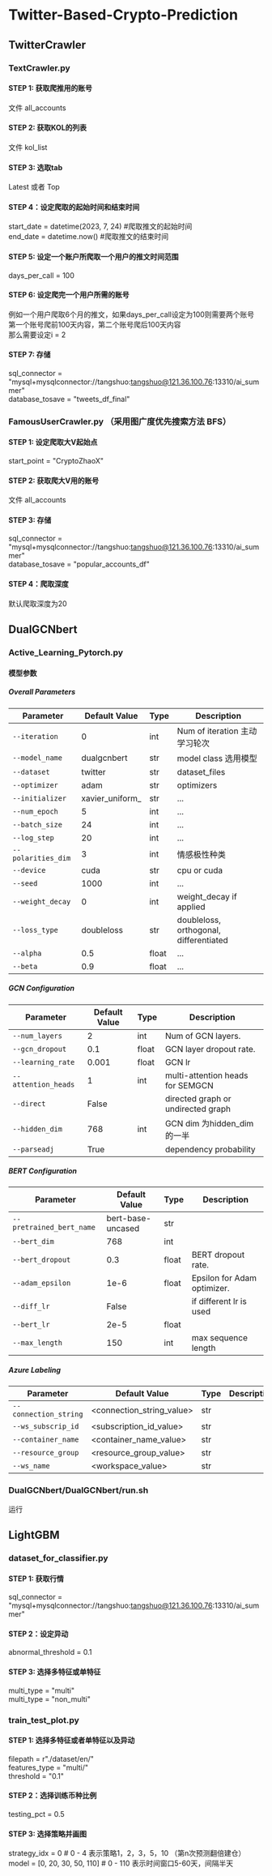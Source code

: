 # Twitter-Based-Crypto-Prediction
## TwitterCrawler
### TextCrawler.py
#### STEP 1: 获取爬推用的账号
文件 all_accounts  
#### STEP 2: 获取KOL的列表
文件 kol_list  
#### STEP 3: 选取tab
Latest 或者 Top  
#### STEP 4：设定爬取的起始时间和结束时间
start_date = datetime(2023, 7, 24) #爬取推文的起始时间  
end_date = datetime.now() #爬取推文的结束时间  
#### STEP 5: 设定一个账户所爬取一个用户的推文时间范围
days_per_call = 100  
#### STEP 6: 设定爬完一个用户所需的账号
例如一个用户爬取6个月的推文，如果days_per_call设定为100则需要两个账号  
第一个账号爬前100天内容，第二个账号爬后100天内容  
那么需要设定i = 2  
#### STEP 7: 存储
sql_connector = "mysql+mysqlconnector://tangshuo:tangshuo@121.36.100.76:13310/ai_summer"  
database_tosave = "tweets_df_final"  

### FamousUserCrawler.py （采用图广度优先搜索方法 BFS）
#### STEP 1: 设定爬取大V起始点
start_point = "CryptoZhaoX"    
#### STEP 2: 获取爬大V用的账号
文件 all_accounts 
#### STEP 3: 存储
sql_connector = "mysql+mysqlconnector://tangshuo:tangshuo@121.36.100.76:13310/ai_summer"  
database_tosave = "popular_accounts_df"
#### STEP 4：爬取深度
默认爬取深度为20

## DualGCNbert
### Active_Learning_Pytorch.py
#### 模型参数
##### Overall Parameters

| Parameter                  | Default Value                                         | Type    | Description                          |
|----------------------------|-------------------------------------------------------|---------|--------------------------------------|
| `--iteration`              | 0                                                     | int     | Num of iteration 主动学习轮次         |
| `--model_name`             | dualgcnbert                                           | str     | model class 选用模型                  |
| `--dataset`                | twitter                                               | str     | dataset_files                        |
| `--optimizer`              | adam                                                  | str     | optimizers                           |
| `--initializer`            | xavier_uniform_                                       | str     | ...                                  |
| `--num_epoch`              | 5                                                     | int     | ...                                  |
| `--batch_size`             | 24                                                    | int     | ...                                  |
| `--log_step`               | 20                                                    | int     | ...                                  |
| `--polarities_dim`         | 3                                                     | int     | 情感极性种类                          |
| `--device`                 | cuda                                                  | str     | cpu or cuda                          |
| `--seed`                   | 1000                                                  | int     | ...                                  |
| `--weight_decay`           | 0                                                     | int     | weight_decay if applied              |
| `--loss_type`              | doubleloss                                            | str     | doubleloss, orthogonal, differentiated|
| `--alpha`                  | 0.5                                                   | float   | ...                                  |
| `--beta`                   | 0.9                                                   | float   | ...                                  |


##### GCN Configuration

| Parameter                  | Default Value                                         | Type    | Description                          |
|----------------------------|-------------------------------------------------------|---------|--------------------------------------|
| `--num_layers`             | 2                                                     | int     | Num of GCN layers.                   |
| `--gcn_dropout`            | 0.1                                                   | float   | GCN layer dropout rate.              |
| `--learning_rate`          | 0.001                                                 | float   | GCN lr                               |
| `--attention_heads`        | 1                                                     | int     | multi-attention heads for SEMGCN     |
| `--direct`                 | False                                                 |         | directed graph or undirected graph   |
| `--hidden_dim`             | 768                                                   | int     | GCN dim 为hidden_dim的一半            |
| `--parseadj`               | True                                                  |         | dependency probability               |


##### BERT Configuration

| Parameter                  | Default Value                                         | Type    | Description                          |
|----------------------------|-------------------------------------------------------|---------|--------------------------------------|
| `--pretrained_bert_name`   | bert-base-uncased                                     | str     |                                      |
| `--bert_dim`               | 768                                                   | int     |                                      |
| `--bert_dropout`           | 0.3                                                   | float   | BERT dropout rate.                   |
| `--adam_epsilon`           | 1e-6                                                  | float   | Epsilon for Adam optimizer.          |
| `--diff_lr`                | False                                                 |         | if different lr is used              |
| `--bert_lr`                | 2e-5                                                  | float   |                                      |
| `--max_length`             | 150                                                   | int     |max sequence length                   |

##### Azure Labeling

| Parameter                  | Default Value                                         | Type    | Description                          |
|----------------------------|-------------------------------------------------------|---------|--------------------------------------|
| `--connection_string`      | <connection_string_value>                             | str     |                                      |
| `--ws_subscrip_id`         | <subscription_id_value>                               | str     |                                      |
| `--container_name`         | <container_name_value>                                | str     |                                      |
| `--resource_group`         | <resource_group_value>                                | str     |                                      |
| `--ws_name`                | <workspace_value>                                     | str     |                                      |

### DualGCNbert/DualGCNbert/run.sh
运行

## LightGBM
### dataset_for_classifier.py
#### STEP 1: 获取行情
sql_connector = "mysql+mysqlconnector://tangshuo:tangshuo@121.36.100.76:13310/ai_summer"
#### STEP 2：设定异动
abnormal_threshold = 0.1
#### STEP 3: 选择多特征或单特征
multi_type = "multi"  
multi_type = "non_multi"

### train_test_plot.py
#### STEP 1: 选择多特征或者单特征以及异动
filepath = r"./dataset/en/"  
features_type = "multi/"  
threshold = "0.1"  
#### STEP 2：选择训练币种比例
testing_pct = 0.5
#### STEP 3: 选择策略并画图
strategy_idx = 0  # 0 - 4 表示策略1，2，3，5，10 （第n次预测翻倍建仓）  
model = [0, 20, 30, 50, 110] # 0 - 110 表示时间窗口5-60天，间隔半天
